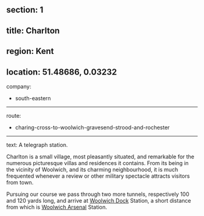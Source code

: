 section: 1
----
title: Charlton
----
region: Kent
----
location: 51.48686, 0.03232
----
company:
- south-eastern
----
route:
- charing-cross-to-woolwich-gravesend-strood-and-rochester
----
text: A telegraph station.

Charlton is a small village, most pleasantly situated, and remarkable for the numerous picturesque villas and residences it contains. From its being in the vicinity of Woolwich, and its charming neighbourhood, it is much frequented whenever a review or other military spectacle attracts visitors from town.

Pursuing our course we pass through two more tunnels, respectively 100 and 120 yards long, and arrive at [Woolwich Dock](/stations/woolwich-dock) Station, a short distance from which is [Woolwich Arsenal](/stations/woolwich-arsenal) Station.

